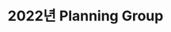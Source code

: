---
title: "2022년 Planning Group"
linkTitle: "2022"
weight: 20
type: docs
description: >
 2022, OpenChain Korea Work Group Planning Group
---